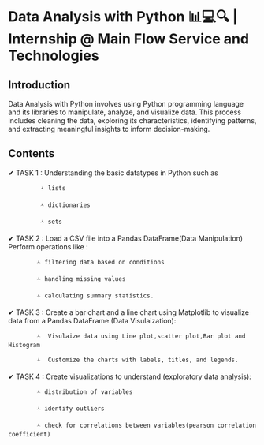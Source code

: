 # Data Analysis with Python 📊💻🔍 | Internship @ Main Flow Service and Technologies
## Introduction
   Data Analysis with Python involves using Python programming language and its libraries to manipulate, analyze, and visualize data. This process includes cleaning the data, exploring its characteristics, identifying patterns, and extracting meaningful insights to inform decision-making.
## Contents 
✔ TASK 1 : Understanding the basic datatypes in Python such as

             🟀 lists
             
             🟀 dictionaries
             
             🟀 sets

✔ TASK 2 : Load a CSV file into a Pandas DataFrame(Data Manipulation) Perform operations like :

            🟀 filtering data based on conditions
            
            🟀 handling missing values
            
            🟀 calculating summary statistics.

✔ TASK 3 : Create a bar chart and a line chart using Matplotlib to visualize data from a Pandas DataFrame.(Data Visulaization):

            🟀  Visulaize data using Line plot,scatter plot,Bar plot and Histogram

            🟀  Customize the charts with labels, titles, and legends.

✔ TASK 4 : Create visualizations to understand (exploratory data analysis):
           
            🟀 distribution of variables
            
            🟀 identify outliers
            
            🟀 check for correlations between variables(pearson correlation coefficient)
            
